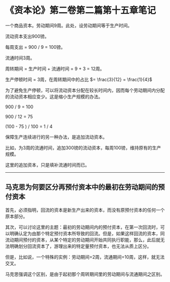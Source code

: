 # 《资本论》第二卷第二篇第十五章笔记

一个商品资本。劳动期间9周。此处，设劳动期间等于生产时间。

流动资本支出900镑。

每周支出 = 900 / 9 = 100镑。

流通时间3周。

周转期间 = 生产时间 + 流通时间 = 9 + 3 = 12周。

生产停顿时间 = 3周，在周转期间中的占比 $= \frac{3}{12} = \frac{1}{4}$

为了避免生产停顿，可以将流动资本分配在较长时间内，因而每个劳动期间内分配的流动资本相应变少。这是缩小生产规模的办法。

900 / 9 = 100

900 / 12 = 75

(100 - 75 ) / 100 = 1 / 4

保障生产连续进行的另一种办法，是追加流动资本。

比如，为3周的流通时间，追加300镑的流动资本，每周100镑，维持原有的生产规模。

这里的追加资本，只是填补流通时间而已。

---

## 马克思为何要区分再预付资本中的最初在劳动期间的预付资本

首先，必须指明，回流的资本是新生产出来的资本，而没有原预付资本的任何一个原本部分。

其次，可以讨论这里的主题：最初的劳动期间内的预付资本，在第一次回流时，可以明确认定为由那个特定预付资本所导致的回流。但是，如果这样回流的资本，同流动期间预付的资本，从某个特定的劳动期间开始共同执行职能，那么，此后就无法明确划分回流资本了，游理出来的特定量预付资本，也无法从质上区分。

但是，比如说，一个特殊的实例：劳动期间=2周，流通期间=10周，这样，就无法交叉。

马克思强调这个区别，是由于起初那个周转期间里的劳动期间与流通期间之区别。
